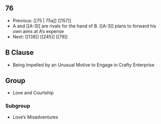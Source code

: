 ## 76
- Previous: [[75 | 75a]] [[157]] 
- A and [[A-3]] are rivals for the hand of B. [[A-3]] plans to forward his own aims at A’s expense
- Next: [[138]] [[245]] [[79]] 

## B Clause
- Being Impelled by an Unusual Motive to Engage in Crafty Enterprise

## Group
- Love and Courtship

### Subgroup
- Love’s Misadventures

